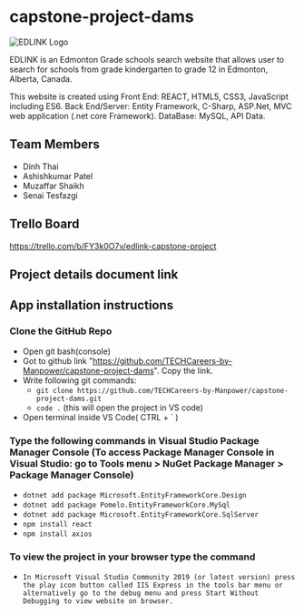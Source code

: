 # capstone-project-dams 

![EDLINK Logo](https://github.com/TECHCareers-by-Manpower/capstone-project-dams/blob/master/EdlinkCapstone/ClientApp/src/assets/images/EdLinkLogo.png)

EDLINK is an Edmonton Grade schools search website that allows user to search for schools from grade kindergarten to grade 12 in Edmonton, Alberta, Canada.

This website is created using Front End: REACT, HTML5, CSS3, JavaScript including ES6. Back End/Server: Entity Framework, C-Sharp, ASP.Net, MVC web application (.net core Framework). DataBase: MySQL, API Data.

## Team Members
* Dinh Thai
* Ashishkumar Patel
* Muzaffar Shaikh
* Senai Tesfazgi

## Trello Board
https://trello.com/b/FY3k0O7v/edlink-capstone-project

## Project details document link


## App installation instructions

### Clone the GitHub Repo
* Open git bash(console)
* Got to github link "https://github.com/TECHCareers-by-Manpower/capstone-project-dams". Copy the link.
* Write following git commands: 
    * `git clone https://github.com/TECHCareers-by-Manpower/capstone-project-dams.git`
    * `code .`  (this will open the project in VS code)
* Open terminal inside VS Code( CTRL + ` )

### Type the following commands in Visual Studio Package Manager Console (To access Package Manager Console in Visual Studio: go to Tools menu > NuGet Package Manager > Package Manager Console)
* `dotnet add package Microsoft.EntityFrameworkCore.Design`
* `dotnet add package Pomelo.EntityFrameworkCore.MySql`
* `dotnet add package Microsoft.EntityFrameworkCore.SqlServer`
* `npm install react`
* `npm install axios`

### To view the project in your browser type the command
* `In Microsoft Visual Studio Community 2019 (or latest version) press the play icon button called IIS Express in the tools bar menu or alternatively go to the debug menu and press Start Without Debugging to view website on browser.`
